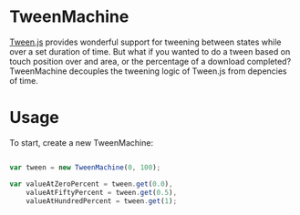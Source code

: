 # TweenMachine
[Tween.js](https://github.com/sole/tween.js/) provides wonderful support for
tweening between states while over a set duration of time. But what if you
wanted to do a tween based on touch position over and area, or the percentage
of a download completed? TweenMachine decouples the tweening logic of Tween.js
from depencies of time.

# Usage

To start, create a new TweenMachine:

```javascript

var tween = new TweenMachine(0, 100);

var valueAtZeroPercent = tween.get(0.0),
    valueAtFiftyPercent = tween.get(0.5),
    valueAtHundredPercent = tween.get(1);

```

